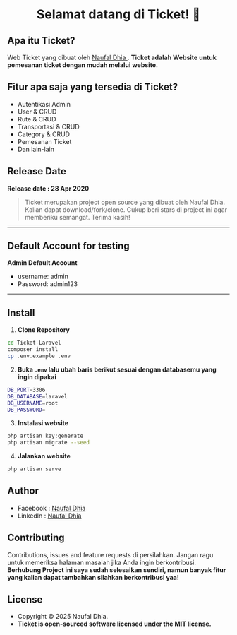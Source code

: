 <h1 align="center">Selamat datang di Ticket! 👋</h1>

## Apa itu Ticket?

Web Ticket yang dibuat oleh <a href="https://github.com/Naufaldhia"> Naufal Dhia </a>. **Ticket adalah Website untuk pemesanan ticket dengan mudah melalui website.**

## Fitur apa saja yang tersedia di Ticket?

-   Autentikasi Admin
-   User & CRUD
-   Rute & CRUD
-   Transportasi & CRUD
-   Category & CRUD
-   Pemesanan Ticket
-   Dan lain-lain

## Release Date

**Release date : 28 Apr 2020**

> Ticket merupakan project open source yang dibuat oleh Naufal Dhia. Kalian dapat download/fork/clone. Cukup beri stars di project ini agar memberiku semangat. Terima kasih!

---

## Default Account for testing

**Admin Default Account**

-   username: admin
-   Password: admin123

---

## Install

1. **Clone Repository**

```bash
cd Ticket-Laravel
composer install
cp .env.example .env
```

2. **Buka `.env` lalu ubah baris berikut sesuai dengan databasemu yang ingin dipakai**

```bash
DB_PORT=3306
DB_DATABASE=laravel
DB_USERNAME=root
DB_PASSWORD=
```

3. **Instalasi website**

```bash
php artisan key:generate
php artisan migrate --seed
```

4. **Jalankan website**

```bash
php artisan serve
```

## Author

-   Facebook : <a href="https://www.facebook.com/naufal.dhia.79/"> Naufal Dhia</a>
-   LinkedIn : <a href="https://id.linkedin.com/in/naufal-dhia-885b98243"> Naufal Dhia</a>

## Contributing

Contributions, issues and feature requests di persilahkan.
Jangan ragu untuk memeriksa halaman masalah jika Anda ingin berkontribusi. **Berhubung Project ini saya sudah selesaikan sendiri, namun banyak fitur yang kalian dapat tambahkan silahkan berkontribusi yaa!**

## License

-   Copyright © 2025 Naufal Dhia.
-   **Ticket is open-sourced software licensed under the MIT license.**
